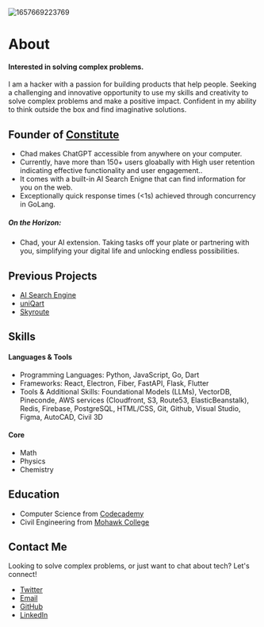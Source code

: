 ![1657669223769](https://user-images.githubusercontent.com/72427739/210922811-3fecc62d-7cd2-427c-859a-6596d66a96e8.jpeg)
# About

#### Interested in solving complex problems.

I am a hacker with a passion for building products that help people. Seeking a challenging and innovative opportunity to use my skills and creativity to solve complex problems and make a positive impact. Confident in my ability to think outside the box and find imaginative solutions.

## Founder of [Constitute](https://constitute.ai)

- Chad makes ChatGPT accessible from anywhere on your computer.
- Currently, have more than 150+ users gloabally with High user retention indicating effective functionality and user engagement..
- It comes with a built-in AI Search Enigne that can find information for you on the web.
- Exceptionally quick response times (<1s) achieved through concurrency in GoLang.

##### On the Horizon:
- Chad, your AI extension. Taking tasks off your plate or partnering with you, simplifying your digital life and unlocking endless possibilities.


## Previous Projects

- [AI Search Engine](https://constitute.ai/quicksearch/)
- [uniQart](https://linktr.ee/uniqart/)
- [Skyroute](https://github.com/nidhishgajjar/skyroute)


## Skills

#### Languages & Tools

- Programming Languages: Python, JavaScript, Go, Dart
- Frameworks: React, Electron, Fiber, FastAPI, Flask, Flutter
- Tools & Additional Skills: Foundational Models (LLMs), VectorDB, Pineconde, AWS services (Cloudfront, S3, Route53, ElasticBeanstalk), Redis, Firebase, PostgreSQL, HTML/CSS, Git, Github, Visual Studio, Figma, AutoCAD, Civil 3D

#### Core

- Math
- Physics
- Chemistry

## Education

- Computer Science from [Codecademy](https://codecademy.com/)
- Civil Engineering from [Mohawk College](https://mohawkcollege.ca/)

## Contact Me
Looking to solve complex problems, or just want to chat about tech? Let's connect!

- [Twitter](https://twitter.com/nidhishgajjar)
- [Email](nidhish@scigic.com)
- [GitHub](https://github.com/nidhishgajjar)
- [LinkedIn](https://www.linkedin.com/in/nidhish-gajjar-665896167)

